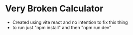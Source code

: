 # Very Broken Calculator

- Created using vite react and no intention to fix this thing
- to run just "npm install" and then "npm run dev"